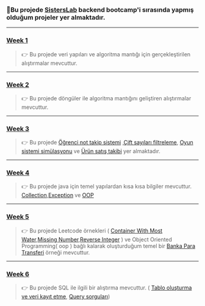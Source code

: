 ### 🎯Bu projede  [SistersLab](https://sisterslab.org/) backend bootcamp'i sırasında yapmış olduğum projeler yer almaktadır.

------------------------------------

### **[Week 1](https://github.com/Rmy-dh/SistersLab/tree/master/src/Week_1)**
>👉 Bu projede veri yapıları ve algoritma mantığı  için gerçekleştirilen alıştırmalar mevcuttur.
---------------
### **[Week 2](https://github.com/Rmy-dh/SistersLab/tree/master/src/Week_2)**
>👉 Bu projede döngüler  ile algoritma mantığını geliştiren alıştırmalar mevcuttur.
---------------
### **[Week 3](https://github.com/Rmy-dh/SistersLab/tree/master/src/Week_3)**
>👉 Bu projede  [Öğrenci not takip sistemi](https://github.com/Rmy-dh/SistersLab/blob/master/src/Week_3/StudentGradeSystem.java) ,[Çift sayıları filtreleme](https://github.com/Rmy-dh/SistersLab/blob/master/src/Week_3/OddOrEvenNumbers.java), [Oyun sistemi simülasyonu](https://github.com/Rmy-dh/SistersLab/blob/master/src/Week_3/PlayerSimulation.java) ve [Ürün satış takibi](https://github.com/Rmy-dh/SistersLab/blob/master/src/Week_3/SalesTracke.java) yer almaktadır.
---------------
### **[Week 4](https://github.com/Rmy-dh/SistersLab/tree/master/src/Week_4)**
>👉  Bu projede java için temel yapılardan kısa kısa bilgiler mevcuttur. [Collection](https://github.com/Rmy-dh/SistersLab/blob/master/src/Week_4/Collection.md),[Exception](https://github.com/Rmy-dh/SistersLab/blob/master/src/Week_4/Exception.md) ve [OOP](https://github.com/Rmy-dh/SistersLab/blob/master/src/Week_4/Oop.md)
---------------
### **[Week 5](https://github.com/Rmy-dh/SistersLab/tree/master/src/Week_5)**
>👉 Bu projede Leetcode örnekleri ( [Container With Most Water](https://github.com/Rmy-dh/SistersLab/blob/master/src/Week_5/ContainerWithMostWater.java),[Missing Number](https://github.com/Rmy-dh/SistersLab/blob/master/src/Week_5/MissingNumber.java),[Reverse Integer](https://github.com/Rmy-dh/SistersLab/blob/master/src/Week_5/ReverseInteger.java) ) ve Object Oriented Programming( oop )  bağlı kalarak oluşturduğum temel bir [Banka Para Transferi](https://github.com/Rmy-dh/SistersLab/tree/master/src/Week_5/BankMoneyTransfer) örneği mevcuttur.  
---------------
### **[Week 6](https://github.com/Rmy-dh/SistersLab/tree/master/src/Week_6)**
>👉 Bu projede SQL ile ilgili bir alıştırma mevcuttur. ( [Tablo oluşturma ve veri kayıt etme](https://github.com/Rmy-dh/SistersLab/blob/master/src/Week_6/Tables.md), [Query sorguları](https://github.com/Rmy-dh/SistersLab/blob/master/src/Week_6/Query.md))

